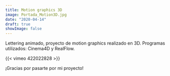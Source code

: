 ```yaml
---
title: Motion graphics 3D
image: Portada_Motion3D.jpg
date: "2020-04-14"
draft: true
showImage: false
---
```


Lettering animado, proyecto de motion graphics realizado en 3D.
Programas utilizados: Cinema4D y RealFlow.

{{< vimeo 422022828 >}}


¡Gracias por pasarte por mi proyecto!



